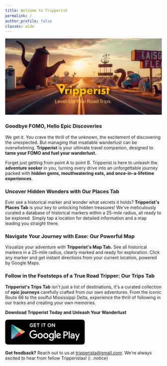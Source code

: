 ```yaml
---
title: Welcome to Tripperist
permalink: /
author_profile: false
classes: wide
---
```


![Tripperist Level-Up Your Road Trip.](/assets/images/Tripperist.png)

### Goodbye FOMO, Hello Epic Discoveries

We get it. You crave the thrill of the unknown, the excitement of discovering the unexpected.  But managing that insatiable wanderlust can be overwhelming.  **Tripperist** is your ultimate travel companion, designed to **tame your FOMO and fuel your wanderlust.**

Forget just getting from point A to point B. Tripperist is here to unleash the **adventure seeker** in you, turning every drive into an unforgettable journey packed with **hidden gems, mouthwatering eats, and once-in-a-lifetime experiences**.

### Uncover Hidden Wonders with Our Places Tab

Ever see a historical marker and wonder what secrets it holds?  **Tripperist's Places Tab** is your key to unlocking hidden treasures!  We've meticulously curated a database of historical markers within a 25-mile radius,  all ready to be explored.  Simply tap a location for detailed information and a map leading you straight there.

### Navigate Your Journey with Ease: Our Powerful Map

Visualize your adventure with **Tripperist's Map Tab.**  See all historical markers in a 25-mile radius, clearly marked and ready for exploration.  Click any marker and get instant directions from your current location, powered by Google Maps.

### Follow in the Footsteps of a True Road Tripper: Our Trips Tab

**Tripperist's Trips Tab** isn't just a list of destinations, it's a curated collection of **epic journeys** carefully crafted from our own adventures.  From the iconic Route 66 to the soulful Mississippi Delta, experience the thrill of following in our tracks and creating your own memories.

**Download Tripperist Today and Unleash Your Wanderlust**

[![Get it on Google Play Store](/assets/images/en_badge_web_generic.png)](https://play.google.com/store/apps/details?id=com.tripperist.tripperistapp&utm_source=website&pcampaignid=badge)

**Got feedback?** Reach out to us at tripperista@gmail.com.  We're always excited to hear from fellow Tripperistas!
{: .notice}